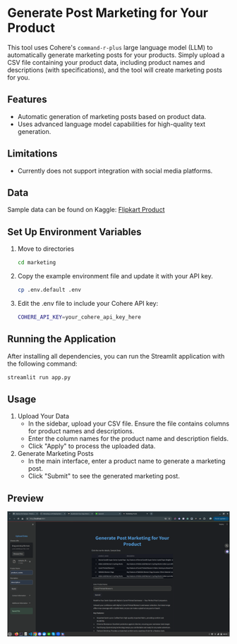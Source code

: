 # Generate Post Marketing for Your Product
This tool uses Cohere's `command-r-plus` large language model (LLM) to automatically generate marketing posts for your products. Simply upload a CSV file containing your product data, including product names and descriptions (with specifications), and the tool will create marketing posts for you.

## Features
- Automatic generation of marketing posts based on product data.
- Uses advanced language model capabilities for high-quality text generation.
## Limitations
- Currently does not support integration with social media platforms.
## Data
Sample data can be found on Kaggle: [Flipkart Product](https://www.kaggle.com/datasets/PromptCloudHQ/flipkart-products)

## Set Up Environment Variables
1. Move to directories
    ```bash
    cd marketing
    ```
2. Copy the example environment file and update it with your API key.
    ```bash
    cp .env.default .env
    ```
3. Edit the .env file to include your Cohere API key:
    ```bash
    COHERE_API_KEY=your_cohere_api_key_here
    ```

## Running the Application

After installing all dependencies, you can run the Streamlit application with the following command:
```bash
streamlit run app.py
```

## Usage
1. Upload Your Data
    - In the sidebar, upload your CSV file. Ensure the file contains columns for product names and descriptions.
    - Enter the column names for the product name and description fields.
    - Click "Apply" to process the uploaded data.
2. Generate Marketing Posts
    - In the main interface, enter a product name to generate a marketing post.
    - Click "Submit" to see the generated marketing post.

## Preview
<img src="marketing1.png">